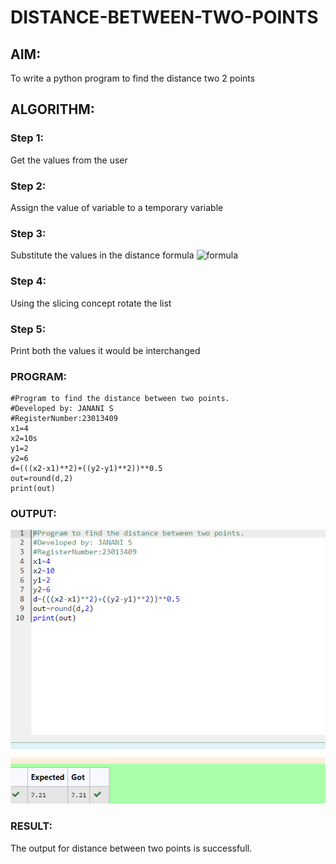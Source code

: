 # DISTANCE-BETWEEN-TWO-POINTS

## AIM:
To write a python program to find the distance two 2 points
## ALGORITHM:
### Step 1: 
Get the values from the user
### Step 2: 
Assign the value of variable to a temporary variable
### Step 3: 
Substitute the values in the distance formula  ![formula](/formula.JPG)
### Step 4: 
Using the slicing concept rotate the list
### Step 5: 
Print both the values it would be interchanged
### PROGRAM:
```
#Program to find the distance between two points.
#Developed by: JANANI S
#RegisterNumber:23013409
x1=4
x2=10s
y1=2
y2=6
d=(((x2-x1)**2)+((y2-y1)**2))**0.5
out=round(d,2)
print(out)
```
### OUTPUT:
![Alt text](Coordinates.png)


### RESULT:
The output for distance between two points is successfull.
